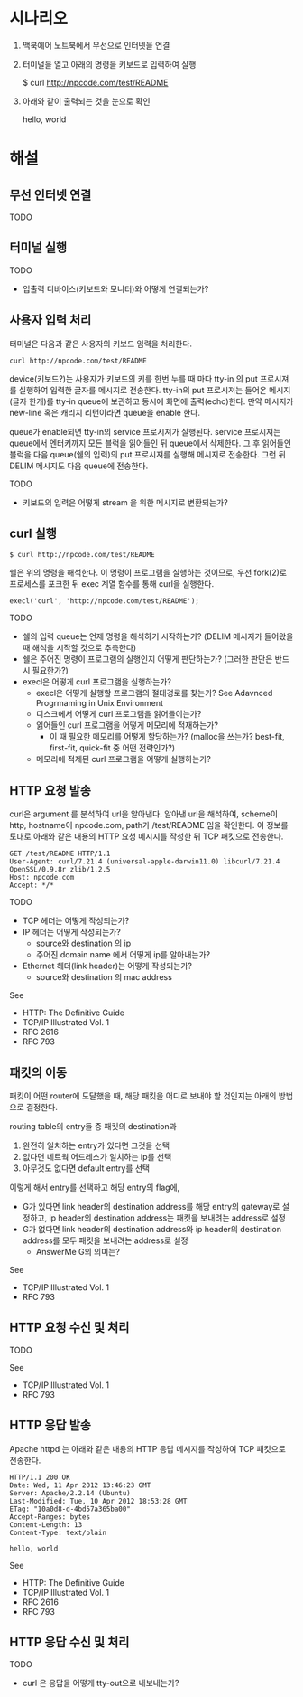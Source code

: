 시나리오
========

1. 맥북에어 노트북에서 무선으로 인터넷을 연결
2. 터미널을 열고 아래의 명령을 키보드로 입력하여 실행

    $ curl http://npcode.com/test/README

3. 아래와 같이 출력되는 것을 눈으로 확인

    hello, world

해설
====

무선 인터넷 연결
----------------

TODO

터미널 실행
-----------

TODO
* 입출력 디바이스(키보드와 모니터)와 어떻게 연결되는가?

사용자 입력 처리
----------------

터미널은 다음과 같은 사용자의 키보드 임력을 처리한다.

    curl http://npcode.com/test/README

device(키보드?)는 사용자가 키보드의 키를 한번 누를 때 마다 tty-in 의 put 프로시져를 실행하여 입력한 글자를 메시지로 전송한다. tty-in의 put 프로시져는 들어온 메시지(글자 한개)를 tty-in queue에 보관하고 동시에 화면에 출력(echo)한다. 만약 메시지가 new-line 혹은 캐리지 리턴이라면 queue을 enable 한다.

queue가 enable되면 tty-in의 service 프로시져가 실행된다. service 프로시져는 queue에서 엔터키까지 모든 블럭을 읽어들인 뒤 queue에서 삭제한다. 그 후 읽어들인 블럭을 다음 queue(쉘의 입력)의 put 프로시져를 실행해 메시지로 전송한다. 그런 뒤 DELIM 메시지도 다음 queue에 전송한다.

TODO
* 키보드의 입력은 어떻게 stream 을 위한 메시지로 변환되는가?

curl 실행
---------

    $ curl http://npcode.com/test/README

쉘은 위의 명령을 해석한다. 이 명령이 프로그램을 실행하는 것이므로, 우선 fork(2)로 프로세스를 포크한 뒤 exec 계열 함수를 통해 curl을 실행한다.

    execl('curl', 'http://npcode.com/test/README');

TODO
* 쉘의 입력 queue는 언제 명령을 해석하기 시작하는가? (DELIM 메시지가 들어왔을 때 해석을 시작할 것으로 추측한다)
* 쉘은 주어진 명령이 프로그램의 실행인지 어떻게 판단하는가? (그러한 판단은 반드시 필요한가?)
* execl은 어떻게 curl 프로그램을 실행하는가?
    * execl은 어떻게 실행할 프로그램의 절대경로를 찾는가? See Adavnced Progrmaming in Unix Environment
    * 디스크에서 어떻게 curl 프로그램을 읽어들이는가? 
    * 읽어들인 curl 프로그램을 어떻게 메모리에 적재하는가?
        * 이 때 필요한 메모리를 어떻게 할당하는가? (malloc을 쓰는가? best-fit, first-fit, quick-fit 중 어떤 전략인가?)
    * 메모리에 적제된 curl 프로그램을 어떻게 실행하는가?

HTTP 요청 발송
--------------

curl은 argument 를 분석하여 url을 알아낸다. 알아낸 url을 해석하여, scheme이 http, hostname이 npcode.com, path가 /test/README 임을 확인한다. 이 정보를 토대로 아래와 같은 내용의 HTTP 요청 메시지를 작성한 뒤 TCP 패킷으로 전송한다.

    GET /test/README HTTP/1.1
    User-Agent: curl/7.21.4 (universal-apple-darwin11.0) libcurl/7.21.4 OpenSSL/0.9.8r zlib/1.2.5
    Host: npcode.com
    Accept: */*

TODO
* TCP 헤더는 어떻게 작성되는가?
* IP 헤더는 어떻게 작성되는가?
    * source와 destination 의 ip
    * 주어진 domain name 에서 어떻게 ip를 알아내는가?
* Ethernet 헤더(link header)는 어떻게 작성되는가?
    * source와 destination 의 mac address

See
* HTTP: The Definitive Guide
* TCP/IP Illustrated Vol. 1
* RFC 2616
* RFC 793

패킷의 이동
-----------

패킷이 어떤 router에 도달했을 때, 해당 패킷을 어디로 보내야 할 것인지는 아래의 방법으로 결정한다.

routing table의 entry들 중 패킷의 destination과
1. 완전히 일치하는 entry가 있다면 그것을 선택
2. 없다면 네트웍 어드레스가 일치하는 ip를 선택
3. 아무것도 없다면 default entry를 선택

이렇게 해서 entry를 선택하고 해당 entry의 flag에,
* G가 있다면 link header의 destination address를 해당 entry의 gateway로 설정하고, ip header의 destination address는 패킷을 보내려는 address로 설정
* G가 없다면 link header의 destination address와 ip header의 destination address를 모두 패킷을 보내려는 address로 설정
    * AnswerMe G의 의미는?

See
* TCP/IP Illustrated Vol. 1
* RFC 793

HTTP 요청 수신 및 처리
---------------------

TODO

See
* TCP/IP Illustrated Vol. 1
* RFC 793

HTTP 응답 발송
--------------

Apache httpd 는 아래와 같은 내용의 HTTP 응답 메시지를 작성하여 TCP 패킷으로 전송한다.

    HTTP/1.1 200 OK
    Date: Wed, 11 Apr 2012 13:46:23 GMT
    Server: Apache/2.2.14 (Ubuntu)
    Last-Modified: Tue, 10 Apr 2012 18:53:28 GMT
    ETag: "10a0d8-d-4bd57a365ba00"
    Accept-Ranges: bytes
    Content-Length: 13
    Content-Type: text/plain

    hello, world

See
* HTTP: The Definitive Guide
* TCP/IP Illustrated Vol. 1
* RFC 2616
* RFC 793
  
HTTP 응답 수신 및 처리
----------------------

TODO
* curl 은 응답을 어떻게 tty-out으로 내보내는가?
